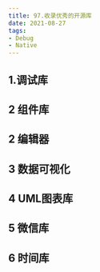```yaml
---
title: 97.收录优秀的开源库
date: 2021-08-27
tags:
- Debug
- Native
---
```

## 1.调试库
<tools-grid>

<tools-library
    rep='https://github.com/Tencent/vConsole'
    desc='腾讯出品的移动端调试工具，适用于基于JS的混合开发移动端调用'
    :tags="[ 'cordova', 'native' ]"
/>

</tools-grid>

## 2 组件库

<tools-grid>

<tools-index
    cover="https://qiniu.wuchuheng.com/images/libery-ag-grid.png"
    name="ag-grid"
    desc='好用的虚拟列表库'
    :tags="[ 'angular', 'grid' ]"
    website='https://www.ag-grid.com/'
/>

</tools-grid>

## 2 编辑器

<tools-grid>

<tools-library
    rep='https://github.com/Microsoft/monaco-editor'
    website='https://microsoft.github.io/monaco-editor/index.html'
    desc='微软出品的代码编辑器库，vscode的主要组件之一'
    :tags="[ 'code-edit' ]"
/>

</tools-grid>

## 3 数据可视化

<tools-grid>

<tools-library
    rep='https://github.com/antvis/G2'
    website='https://antv.vision/en/'
    desc='蚂蚁出品的数据可以视化库'
    :tags="[ 'chart', 'JS' ]"
/>

</tools-grid>

## 4 UML图表库 

<tools-grid>

<tools-library
rep='https://github.com/mermaid-js/mermaid'
website='https://mermaid-js.github.io/mermaid/#/'
desc='mermail是一个基本UML的图表库'
:tags="[ 'chart', 'JS' ]"
/>

</tools-grid>

## 5 微信库

<tools-grid>

<tools-library
rep='https://github.com/silenceper/wechat'
website='https://silenceper.com/wechat/'
desc='golang微信公众号和小程序库'
:tags="[ 'golang', 'wechat', 'office' ]"
/>

</tools-grid>

## 6 时间库
<tools-grid>

<tools-library
rep='https://github.com/moment/moment/'
website='https://momentjs.com/'
desc='一个js的时间库'
:tags="[ 'js', 'javascript', 'ts', 'typescript' ]"
/>

</tools-grid>
